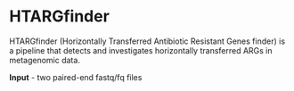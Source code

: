 # HTARGfinder
HTARGfinder (Horizontally Transferred Antibiotic Resistant Genes finder) is a pipeline that detects and investigates horizontally transferred ARGs in metagenomic data.

**Input** - two paired-end fastq/fq files
